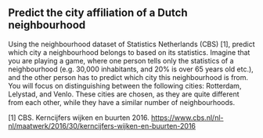 ## Predict the city affiliation of a Dutch neighbourhood

Using the neighbourhood dataset of Statistics Netherlands (CBS) [1], predict which city a neighbourhood belongs to based on its statistics. Imagine that you are playing a game, where one person tells only the statistics of a neighbourhood (e.g. 30,000 inhabitants, and 20% is over 65 years old etc.), and the other person has to predict which city this neighbourhood is from. You will focus on distinguishing between the following cities: Rotterdam, Lelystad, and Venlo. These cities are chosen, as they are quite different from each other, while they have a similar number of neighbourhoods.

[1] CBS. Kerncijfers wijken en buurten 2016. https://www.cbs.nl/nl-nl/maatwerk/2016/30/kerncijfers-wijken-en-buurten-2016
